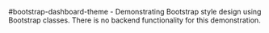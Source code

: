 #bootstrap-dashboard-theme -
Demonstrating Bootstrap style design using Bootstrap classes.  There is no backend functionality for this demonstration.
